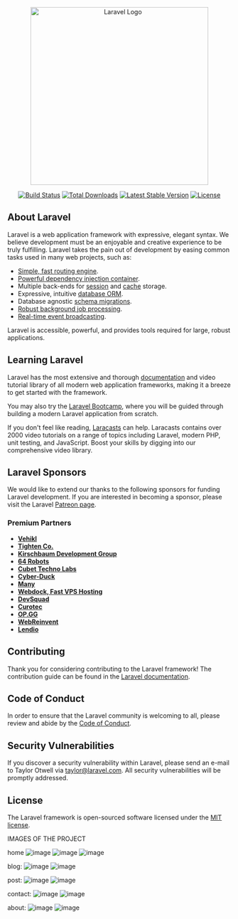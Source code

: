 <p align="center"><a href="https://laravel.com" target="_blank"><img src="https://raw.githubusercontent.com/laravel/art/master/logo-lockup/5%20SVG/2%20CMYK/1%20Full%20Color/laravel-logolockup-cmyk-red.svg" width="400" alt="Laravel Logo"></a></p>

<p align="center">
<a href="https://github.com/laravel/framework/actions"><img src="https://github.com/laravel/framework/workflows/tests/badge.svg" alt="Build Status"></a>
<a href="https://packagist.org/packages/laravel/framework"><img src="https://img.shields.io/packagist/dt/laravel/framework" alt="Total Downloads"></a>
<a href="https://packagist.org/packages/laravel/framework"><img src="https://img.shields.io/packagist/v/laravel/framework" alt="Latest Stable Version"></a>
<a href="https://packagist.org/packages/laravel/framework"><img src="https://img.shields.io/packagist/l/laravel/framework" alt="License"></a>
</p>

## About Laravel

Laravel is a web application framework with expressive, elegant syntax. We believe development must be an enjoyable and creative experience to be truly fulfilling. Laravel takes the pain out of development by easing common tasks used in many web projects, such as:

- [Simple, fast routing engine](https://laravel.com/docs/routing).
- [Powerful dependency injection container](https://laravel.com/docs/container).
- Multiple back-ends for [session](https://laravel.com/docs/session) and [cache](https://laravel.com/docs/cache) storage.
- Expressive, intuitive [database ORM](https://laravel.com/docs/eloquent).
- Database agnostic [schema migrations](https://laravel.com/docs/migrations).
- [Robust background job processing](https://laravel.com/docs/queues).
- [Real-time event broadcasting](https://laravel.com/docs/broadcasting).

Laravel is accessible, powerful, and provides tools required for large, robust applications.

## Learning Laravel

Laravel has the most extensive and thorough [documentation](https://laravel.com/docs) and video tutorial library of all modern web application frameworks, making it a breeze to get started with the framework.

You may also try the [Laravel Bootcamp](https://bootcamp.laravel.com), where you will be guided through building a modern Laravel application from scratch.

If you don't feel like reading, [Laracasts](https://laracasts.com) can help. Laracasts contains over 2000 video tutorials on a range of topics including Laravel, modern PHP, unit testing, and JavaScript. Boost your skills by digging into our comprehensive video library.

## Laravel Sponsors

We would like to extend our thanks to the following sponsors for funding Laravel development. If you are interested in becoming a sponsor, please visit the Laravel [Patreon page](https://patreon.com/taylorotwell).

### Premium Partners

- **[Vehikl](https://vehikl.com/)**
- **[Tighten Co.](https://tighten.co)**
- **[Kirschbaum Development Group](https://kirschbaumdevelopment.com)**
- **[64 Robots](https://64robots.com)**
- **[Cubet Techno Labs](https://cubettech.com)**
- **[Cyber-Duck](https://cyber-duck.co.uk)**
- **[Many](https://www.many.co.uk)**
- **[Webdock, Fast VPS Hosting](https://www.webdock.io/en)**
- **[DevSquad](https://devsquad.com)**
- **[Curotec](https://www.curotec.com/services/technologies/laravel/)**
- **[OP.GG](https://op.gg)**
- **[WebReinvent](https://webreinvent.com/?utm_source=laravel&utm_medium=github&utm_campaign=patreon-sponsors)**
- **[Lendio](https://lendio.com)**

## Contributing

Thank you for considering contributing to the Laravel framework! The contribution guide can be found in the [Laravel documentation](https://laravel.com/docs/contributions).

## Code of Conduct

In order to ensure that the Laravel community is welcoming to all, please review and abide by the [Code of Conduct](https://laravel.com/docs/contributions#code-of-conduct).

## Security Vulnerabilities

If you discover a security vulnerability within Laravel, please send an e-mail to Taylor Otwell via [taylor@laravel.com](mailto:taylor@laravel.com). All security vulnerabilities will be promptly addressed.

## License

The Laravel framework is open-sourced software licensed under the [MIT license](https://opensource.org/licenses/MIT).


IMAGES OF THE PROJECT

home
![image](https://user-images.githubusercontent.com/107359514/215338511-e78b6b01-555e-411f-9171-2f268c8be63e.png)
![image](https://user-images.githubusercontent.com/107359514/215338540-29391877-1311-421d-97a0-813aa925fe29.png)
![image](https://user-images.githubusercontent.com/107359514/215338553-db4b2b0a-cedf-4532-85d2-c1e796de6e7a.png)

blog:
![image](https://user-images.githubusercontent.com/107359514/215338569-c2920959-d44b-4b01-9180-6bd7b8c35a0c.png)
![image](https://user-images.githubusercontent.com/107359514/215338583-9a60d287-bd4c-4444-a7fe-d389d088a66a.png)

post:
![image](https://user-images.githubusercontent.com/107359514/215338607-61d4037e-967d-4979-806c-3b320d637875.png)
![image](https://user-images.githubusercontent.com/107359514/215338619-1942a82b-f6c2-4bf6-be4c-54547c99a794.png)

contact:
![image](https://user-images.githubusercontent.com/107359514/215338634-f7f4a1c3-79d8-4ac4-8ebd-adc35544cdaf.png)
![image](https://user-images.githubusercontent.com/107359514/215338659-cb469371-1bf0-43e1-8db9-860bf1760401.png)

about:
![image](https://user-images.githubusercontent.com/107359514/215338680-9e57f223-0714-4965-8742-bb355a7956f5.png)
![image](https://user-images.githubusercontent.com/107359514/215338689-609c9dfb-5823-4035-9bdb-aca342a3423a.png)











